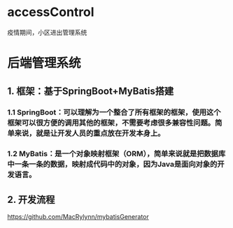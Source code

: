 # accessControl
疫情期间，小区进出管理系统

# 后端管理系统
## 1. 框架：基于SpringBoot+MyBatis搭建
### 1.1 SpringBoot：可以理解为一个整合了所有框架的框架，使用这个框架可以很方便的调用其他的框架，不需要考虑很多兼容性问题。简单来说，就是让开发人员的重点放在开发本身上。
### 1.2 MyBatis：是一个对象映射框架（ORM），简单来说就是把数据库中一条一条的数据，映射成代码中的对象，因为Java是面向对象的开发语言。
## 2. 开发流程
https://github.com/MacRylynn/mybatisGenerator
